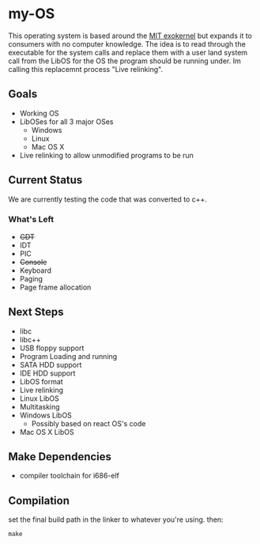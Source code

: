 # my-OS

This operating system is based around the [MIT exokernel](https://pdos.csail.mit.edu/archive/exo/) but expands it to consumers with no computer knowledge. The idea is to read through the executable for the system calls and replace them with a user land system call from the LibOS for the OS the program should be running under. Im calling this replacemnt process "Live relinking". 
 
## Goals

* Working OS  
* LibOSes for all 3 major OSes  
    * Windows  
    * Linux  
    * Mac OS X  
* Live relinking to allow unmodified programs to be run

## Current Status

We are currently testing the code that was converted to c++. 

### What's Left
* ~~GDT~~
* IDT
* PIC
* ~~Console~~
* Keyboard
* Paging
* Page frame allocation


## Next Steps

* libc
* libc++
* USB floppy support    
* Program Loading and running  
* SATA HDD support  
* IDE HDD support 
* LibOS format
* Live relinking
* Linux LibOS
* Multitasking
* Windows LibOS
   * Possibly based on react OS's code
* Mac OS X LibOS

## Make Dependencies
* compiler toolchain for i686-elf

## Compilation

set the final build path in the linker to whatever you're using. then: 

    make
